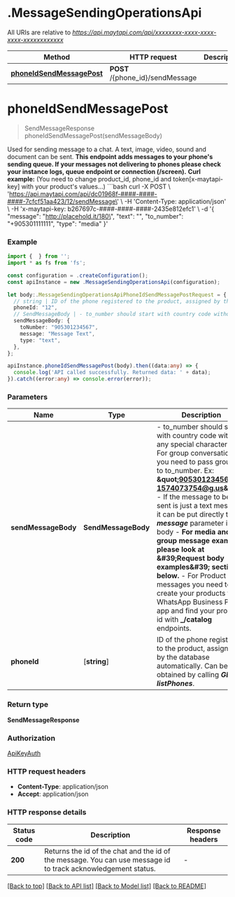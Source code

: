 # .MessageSendingOperationsApi

All URIs are relative to *https://api.maytapi.com/api/xxxxxxxx-xxxx-xxxx-xxxx-xxxxxxxxxxxx*

Method | HTTP request | Description
------------- | ------------- | -------------
[**phoneIdSendMessagePost**](MessageSendingOperationsApi.md#phoneIdSendMessagePost) | **POST** /{phone_id}/sendMessage | 


# **phoneIdSendMessagePost**
> SendMessageResponse phoneIdSendMessagePost(sendMessageBody)

Used for sending message to a chat. A text, image, video, sound and document can be sent.  **This endpoint adds messages to your phone\'s sending queue. If your messages not delivering to phones please check your instance logs, queue endpoint or connection (/screen).**  **Curl example:** (You need to change product_id, phone_id and token[x-maytapi-key] with your product\'s values...) ```bash curl -X POST \\ \'https://api.maytapi.com/api/dc01968f-####-####-####-7cfcf51aa423/12/sendMessage\' \\   -H \'Content-Type: application/json\' \\   -H \'x-maytapi-key: b267697c-####-####-####-2435e812efc1\' \\   -d \'{  \"message\": \"http://placehold.it/180\",   \"text\": \"\",   \"to_number\": \"+905301111111\",   \"type\": \"media\" }\'

### Example


```typescript
import {  } from '';
import * as fs from 'fs';

const configuration = .createConfiguration();
const apiInstance = new .MessageSendingOperationsApi(configuration);

let body:.MessageSendingOperationsApiPhoneIdSendMessagePostRequest = {
  // string | ID of the phone registered to the product, assigned by the database automatically. Can be obtained by calling ***GET listPhones***.
  phoneId: "12",
  // SendMessageBody | - to_number should start with country code without any special characters. - For group conversations you need to pass group.id to to_number. Ex: **\"905301234567-1574073754@g.us\"** - If the message to be sent is just a text message, it can be put directly to ***message*** parameter in the body  - **For media and group message examples please look at \'Request body examples\' section below.** - For Product messages you need to create your products from WhatsApp Business Phone app and find your product id with **_/catalog** endpoints.
  sendMessageBody: {
    toNumber: "905301234567",
    message: "Message Text",
    type: "text",
  },
};

apiInstance.phoneIdSendMessagePost(body).then((data:any) => {
  console.log('API called successfully. Returned data: ' + data);
}).catch((error:any) => console.error(error));
```


### Parameters

Name | Type | Description  | Notes
------------- | ------------- | ------------- | -------------
 **sendMessageBody** | **SendMessageBody**| - to_number should start with country code without any special characters. - For group conversations you need to pass group.id to to_number. Ex: **\&quot;905301234567-1574073754@g.us\&quot;** - If the message to be sent is just a text message, it can be put directly to ***message*** parameter in the body  - **For media and group message examples please look at \&#39;Request body examples\&#39; section below.** - For Product messages you need to create your products from WhatsApp Business Phone app and find your product id with **_/catalog** endpoints. |
 **phoneId** | [**string**] | ID of the phone registered to the product, assigned by the database automatically. Can be obtained by calling ***GET listPhones***. | defaults to undefined


### Return type

**SendMessageResponse**

### Authorization

[ApiKeyAuth](README.md#ApiKeyAuth)

### HTTP request headers

 - **Content-Type**: application/json
 - **Accept**: application/json


### HTTP response details
| Status code | Description | Response headers |
|-------------|-------------|------------------|
**200** | Returns the id of the chat and the id of the message. You can use message id to track acknowledgement status. |  -  |

[[Back to top]](#) [[Back to API list]](README.md#documentation-for-api-endpoints) [[Back to Model list]](README.md#documentation-for-models) [[Back to README]](README.md)


